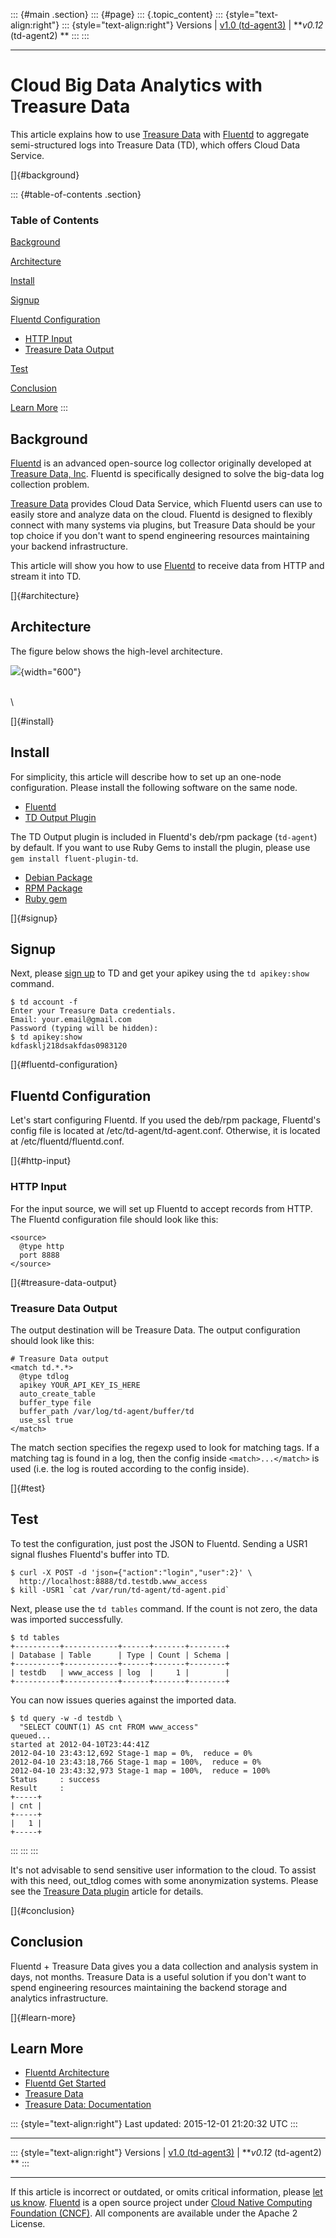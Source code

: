::: {#main .section}
::: {#page}
::: {.topic_content}
::: {style="text-align:right"}
::: {style="text-align:right"}
Versions \| [v1.0 (td-agent3)](/v1.0/articles/http-to-td) \| ***v0.12*
(td-agent2) **
:::
:::

------------------------------------------------------------------------

Cloud Big Data Analytics with Treasure Data
===========================================

This article explains how to use [Treasure
Data](www.fluentd.org/treasuredata) with [Fluentd](http://fluentd.org/)
to aggregate semi-structured logs into Treasure Data (TD), which offers
Cloud Data Service.

[]{#background}

::: {#table-of-contents .section}
### Table of Contents

[Background](#background)

[Architecture](#architecture)

[Install](#install)

[Signup](#signup)

[Fluentd Configuration](#fluentd-configuration)

-   [HTTP Input](#http-input)
-   [Treasure Data Output](#treasure-data-output)

[Test](#test)

[Conclusion](#conclusion)

[Learn More](#learn-more)
:::

Background
----------

[Fluentd](http://fluentd.org/) is an advanced open-source log collector
originally developed at [Treasure Data,
Inc](www.fluentd.org/treasuredata). Fluentd is specifically designed to
solve the big-data log collection problem.

[Treasure Data](http://www.fluentd.org/treasuredata) provides Cloud Data
Service, which Fluentd users can use to easily store and analyze data on
the cloud. Fluentd is designed to flexibly connect with many systems via
plugins, but Treasure Data should be your top choice if you don't want
to spend engineering resources maintaining your backend infrastructure.

This article will show you how to use [Fluentd](http://fluentd.org/) to
receive data from HTTP and stream it into TD.

[]{#architecture}

Architecture
------------

The figure below shows the high-level architecture.

![](/images/treasuredata_architecture.png){width="600"}

\
\

[]{#install}

Install
-------

For simplicity, this article will describe how to set up an one-node
configuration. Please install the following software on the same node.

-   [Fluentd](http://fluentd.org/)
-   [TD Output
    Plugin](https://github.com/treasure-data/fluent-plugin-td)

The TD Output plugin is included in Fluentd's deb/rpm package
(`td-agent`) by default. If you want to use Ruby Gems to install the
plugin, please use `gem install fluent-plugin-td`.

-   [Debian Package](install-by-deb)
-   [RPM Package](install-by-rpm)
-   [Ruby gem](install-by-gem)

[]{#signup}

Signup
------

Next, please [sign up](https://console.treasure-data.com/users/sign_up)
to TD and get your apikey using the `td apikey:show` command.

``` {.CodeRay}
$ td account -f
Enter your Treasure Data credentials.
Email: your.email@gmail.com
Password (typing will be hidden):
$ td apikey:show
kdfasklj218dsakfdas0983120
```

[]{#fluentd-configuration}

Fluentd Configuration
---------------------

Let's start configuring Fluentd. If you used the deb/rpm package,
Fluentd's config file is located at /etc/td-agent/td-agent.conf.
Otherwise, it is located at /etc/fluentd/fluentd.conf.

[]{#http-input}

### HTTP Input

For the input source, we will set up Fluentd to accept records from
HTTP. The Fluentd configuration file should look like this:

``` {.CodeRay}
<source>
  @type http
  port 8888
</source>
```

[]{#treasure-data-output}

### Treasure Data Output

The output destination will be Treasure Data. The output configuration
should look like this:

``` {.CodeRay}
# Treasure Data output
<match td.*.*>
  @type tdlog
  apikey YOUR_API_KEY_IS_HERE
  auto_create_table
  buffer_type file
  buffer_path /var/log/td-agent/buffer/td
  use_ssl true
</match>
```

The match section specifies the regexp used to look for matching tags.
If a matching tag is found in a log, then the config inside
`<match>...</match>` is used (i.e. the log is routed according to the
config inside).

[]{#test}

Test
----

To test the configuration, just post the JSON to Fluentd. Sending a USR1
signal flushes Fluentd's buffer into TD.

``` {.CodeRay}
$ curl -X POST -d 'json={"action":"login","user":2}' \
  http://localhost:8888/td.testdb.www_access
$ kill -USR1 `cat /var/run/td-agent/td-agent.pid`
```

Next, please use the `td tables` command. If the count is not zero, the
data was imported successfully.

``` {.CodeRay}
$ td tables
+----------+------------+------+-------+--------+
| Database | Table      | Type | Count | Schema |
+----------+------------+------+-------+--------+
| testdb   | www_access | log  |     1 |        |
+----------+------------+------+-------+--------+
```

You can now issues queries against the imported data.

``` {.CodeRay}
$ td query -w -d testdb \
  "SELECT COUNT(1) AS cnt FROM www_access"
queued...
started at 2012-04-10T23:44:41Z
2012-04-10 23:43:12,692 Stage-1 map = 0%,  reduce = 0%
2012-04-10 23:43:18,766 Stage-1 map = 100%,  reduce = 0%
2012-04-10 23:43:32,973 Stage-1 map = 100%,  reduce = 100%
Status     : success
Result     :
+-----+
| cnt |
+-----+
|   1 |
+-----+
```
:::
:::
:::

It\'s not advisable to send sensitive user information to the cloud. To
assist with this need, out\_tdlog comes with some anonymization systems.
Please see the [Treasure Data
plugin](http://github.com/treasure-data/fluent-plugin-td/) article for
details.

[]{#conclusion}

Conclusion
----------

Fluentd + Treasure Data gives you a data collection and analysis system
in days, not months. Treasure Data is a useful solution if you don't
want to spend engineering resources maintaining the backend storage and
analytics infrastructure.

[]{#learn-more}

Learn More
----------

-   [Fluentd Architecture](architecture)
-   [Fluentd Get Started](quickstart)
-   [Treasure Data](http://www.fluentd.org/treasuredata)
-   [Treasure Data: Documentation](http://docs.treasuredata.com/)

::: {style="text-align:right"}
Last updated: 2015-12-01 21:20:32 UTC
:::

------------------------------------------------------------------------

::: {style="text-align:right"}
Versions \| [v1.0 (td-agent3)](/v1.0/articles/http-to-td) \| ***v0.12*
(td-agent2) **
:::

------------------------------------------------------------------------

If this article is incorrect or outdated, or omits critical information,
please [let us
know](https://github.com/fluent/fluentd-docs/issues?state=open).
[Fluentd](http://www.fluentd.org/) is a open source project under [Cloud
Native Computing Foundation (CNCF)](https://cncf.io/). All components
are available under the Apache 2 License.

